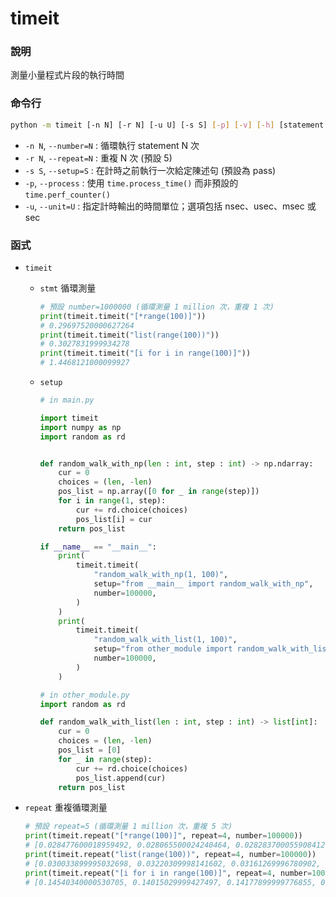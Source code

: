 # timeit

### 說明
測量小量程式片段的執行時間

### 命令行

```bash
python -m timeit [-n N] [-r N] [-u U] [-s S] [-p] [-v] [-h] [statement ...]
```
+ `-n N`, `--number=N` : 循環執行 statement N 次
+ `-r N`, `--repeat=N` : 重複 N 次 (預設 5)
+ `-s S`, `--setup=S` : 在計時之前執行一次給定陳述句 (預設為 pass)
+ `-p`, `--process` : 使用 `time.process_time()` 而非預設的 `time.perf_counter()`
+ `-u`, `--unit=U` : 指定計時輸出的時間單位；選項包括 nsec、usec、msec 或 sec


### 函式

+ `timeit`

  + `stmt` 循環測量

    ```py
    # 預設 number=1000000 (循環測量 1 million 次，重複 1 次)
    print(timeit.timeit("[*range(100)]"))
    # 0.29697520000627264
    print(timeit.timeit("list(range(100))"))
    # 0.3027831999934278
    print(timeit.timeit("[i for i in range(100)]"))
    # 1.4468121000099927
    ```

  + `setup`

    ```py
    # in main.py

    import timeit
    import numpy as np
    import random as rd


    def random_walk_with_np(len : int, step : int) -> np.ndarray:
        cur = 0
        choices = (len, -len)
        pos_list = np.array([0 for _ in range(step)])
        for i in range(1, step):
            cur += rd.choice(choices)
            pos_list[i] = cur
        return pos_list

    if __name__ == "__main__":
        print(
            timeit.timeit(
                "random_walk_with_np(1, 100)",
                setup="from __main__ import random_walk_with_np",
                number=100000,
            )
        )
        print(
            timeit.timeit(
                "random_walk_with_list(1, 100)",
                setup="from other_module import random_walk_with_list",
                number=100000,
            )
        )
    ```
    ```py
    # in other_module.py
    import random as rd

    def random_walk_with_list(len : int, step : int) -> list[int]:
        cur = 0
        choices = (len, -len)
        pos_list = [0]
        for _ in range(step):
            cur += rd.choice(choices)
            pos_list.append(cur)
        return pos_list
    ```

+ `repeat` 重複循環測量
  
  ```py
  # 預設 repeat=5 (循環測量 1 million 次，重複 5 次)
  print(timeit.repeat("[*range(100)]", repeat=4, number=100000))
  # [0.028477600018959492, 0.028065500024240464, 0.028283700055908412, 0.027781199954915792]
  print(timeit.repeat("list(range(100))", repeat=4, number=100000))
  # [0.030033899995032698, 0.03220309998141602, 0.03161269996780902, 0.032751600025221705]
  print(timeit.repeat("[i for i in range(100)]", repeat=4, number=100000))
  # [0.14540340000530705, 0.14015029999427497, 0.14177899999776855, 0.14758410002104938]
  ```